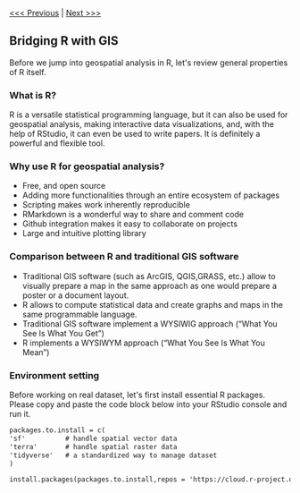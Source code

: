 [<<< Previous](Part1.md) | [Next >>>](Part3.md)  

## Bridging R with GIS

Before we jump into geospatial analysis in R, let's review general properties of R itself. 


### What is R? 

R is a versatile statistical programming language, but it can also be used for geospatial analysis, making interactive data visualizations, and, with the help of RStudio, it can even be used to write papers. It is definitely a powerful and flexible tool.

### Why use R for geospatial analysis?

- Free, and open source
- Adding more functionalities through an entire ecosystem of packages
- Scripting makes work inherently reproducible
- RMarkdown is a wonderful way to share and comment code
- Github integration makes it easy to collaborate on projects
- Large and intuitive plotting library 

### Comparison between R and traditional GIS software

- Traditional GIS software (such as ArcGIS, QGIS,GRASS, etc.) allow to visually prepare a map in the same approach as one would prepare a poster or a document layout.
- R allows to compute statistical data and create graphs and maps in the same programmable language.
- Traditional GIS software implement a WYSIWIG approach (“What You See Is What You Get”)
- R implements a WYSIWYM approach (“What You See Is What You Mean”)

### Environment setting

Before working on real dataset, let's first install essential R packages. Please copy and paste the code block below into your RStudio console and run it.

```diff
packages.to.install = c(
'sf'          # handle spatial vector data
'terra'       # handle spatial raster data
'tidyverse'   # a standardized way to manage dataset
)

install.packages(packages.to.install,repos = 'https://cloud.r-project.org')
```
